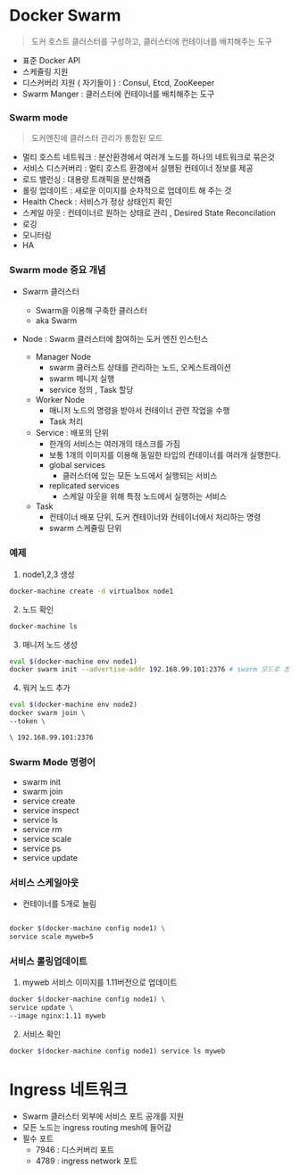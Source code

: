 # Docker Swarm

> 도커 호스트 클러스터를 구성하고, 클러스터에 컨테이너를 배치해주는 도구

- 표준 Docker API
- 스케쥴링 지원
- 디스커버리 지원 ( 자기들이 ) : Consul, Etcd, ZooKeeper 
- Swarm Manger : 클러스터에 컨테이너를 배치해주는 도구

### Swarm mode

> 도커엔진에 클러스터 관리가 통합된 모드

- 멀티 호스트 네트워크 : 분산환경에서 여러개 노드를 하나의 네트워크로 묶은것
- 서비스 디스커버리 : 멀티 호스트 환경에서 실행된 컨테이너 정보를 제공
- 로드 밸런싱 : 대용량 트래픽을 분산해줌
- 롤링 업데이트 : 새로운 이미지를 순차적으로 업데이트 해 주는 것
- Health Check : 서비스가 정상 상태인지 확인
- 스케일 아웃 : 컨테이너르 원하는 상태로 관리 , Desired State Reconcilation
- 로깅
- 모니터링
- HA

### Swarm mode 중요 개념

- Swarm 클러스터
    - Swarm을 이용해 구축한 클러스터
    - aka Swarm
    
- Node : Swarm 클러스터에 참여하는 도커 엔진 인스턴스
    - Manager Node 
        - swarm 클러스트 상태를 관리하는 노드, 오케스트레이션
        - swarm 메니저 실행
        - service 정의 , Task 할당
    - Worker Node 
        - 매니저 노드의 명령을 받아서 컨테이너 관련 작업을 수행
        - Task 처리
    - Service : 배포의 단위
        - 한개의 서비스는 여러개의 태스크를 가짐
        - 보통 1개의 이미지를 이용해 동일한 타입의 컨테이너를 여러개 실행한다.
        - global services
            - 클러스터에 있는 모든 노드에서 실행되는 서비스
        - replicated services
            - 스케일 아웃을 위해 특정 노드에서 실행하는 서비스
    - Task 
        - 컨테이너 배포 단위, 도커 켄테이너와 컨테이너에서 처리하는 명령
        - swarm 스케쥴링 단위  
        
### 예제

1. node1,2,3 생성

```bash
docker-machine create -d virtualbox node1
```

2. 노드 확인

```bash
docker-machine ls
```

3. 매니저 노드 생성

```bash
eval $(docker-machine env node1)
docker swarm init --advertise-addr 192.168.99.101:2376 # swarm 모드로 초기화
``` 

4. 워커 노드 추가
        
```bash
eval $(docker-machine env node2)
docker swarm join \
--token \

\ 192.168.99.101:2376

```
        
### Swarm Mode 명령어

- swarm init 
- swarm join
- service create
- service inspect
- service ls
- service rm
- service scale
- service ps
- service update 


    
### 서비스 스케일아웃
    
- 컨테이너를 5개로 늘림

```bash

docker $(docker-machine config node1) \ 
service scale myweb=5 

```

### 서비스 롤링업데이트

1. myweb 서비스 이미지를 1.11버전으로 업데이트

```bash
docker $(docker-machine config node1) \ 
service update \
--image nginx:1.11 myweb

```

2. 서비스 확인

```bash
docker $(docker-machine config node1) service ls myweb 
```



# Ingress 네트워크

- Swarm 클러스터 외부에 서비스 포트 공개를 지원
- 모든 노드는 ingress routing mesh에 들어감
- 필수 포트
    - 7946 : 디스커버리 포트
    - 4789 : ingress network 포트 
    